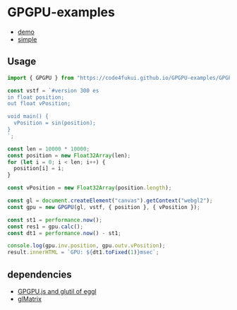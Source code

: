# GPGPU-examples
 
- [demo](https://code4fukui.github.io/GPGPU-examples/)
- [simple](https://code4fukui.github.io/GPGPU-examples/simple.html)

## Usage

```javascript
import { GPGPU } from "https://code4fukui.github.io/GPGPU-examples/GPGPU.js";

const vstf = `#version 300 es
in float position;
out float vPosition;

void main() {
  vPosition = sin(position);
}
`;

const len = 10000 * 10000;
const position = new Float32Array(len);
for (let i = 0; i < len; i++) {
  position[i] = i;
}

const vPosition = new Float32Array(position.length);

const gl = document.createElement("canvas").getContext("webgl2");
const gpu = new GPGPU(gl, vstf, { position }, { vPosition });

const st1 = performance.now();
const res1 = gpu.calc();
const dt1 = performance.now() - st1;

console.log(gpu.inv.position, gpu.outv.vPosition);
result.innerHTML = `GPU: ${dt1.toFixed(1)}msec`;
```

## dependencies

- [GPGPU.js and glutil of eggl](https://github.com/code4fukui/eggl/)
- [glMatrix](https://glmatrix.net/)
